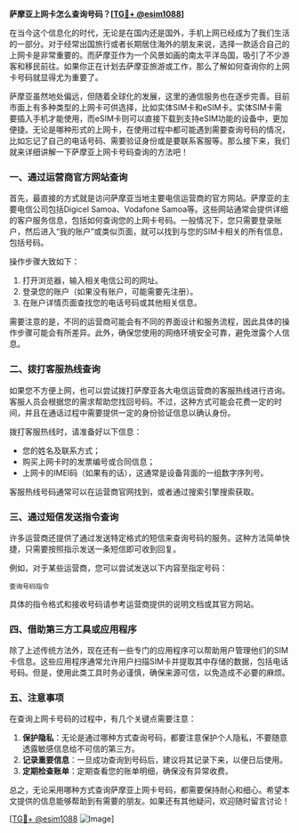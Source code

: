 **萨摩亚上网卡怎么查询号码？[[TG💪+ @esim1088](https://t.me/s/esim1088)]**

在当今这个信息化的时代，无论是在国内还是国外，手机上网已经成为了我们生活的一部分。对于经常出国旅行或者长期居住海外的朋友来说，选择一款适合自己的上网卡是非常重要的。而萨摩亚作为一个风景如画的南太平洋岛国，吸引了不少游客和移民前往。如果你正在计划去萨摩亚旅游或工作，那么了解如何查询你的上网卡号码就显得尤为重要了。

萨摩亚虽然地处偏远，但随着全球化的发展，这里的通信服务也在逐步完善。目前市面上有多种类型的上网卡可供选择，比如实体SIM卡和eSIM卡。实体SIM卡需要插入手机才能使用，而eSIM卡则可以直接下载到支持eSIM功能的设备中，更加便捷。无论是哪种形式的上网卡，在使用过程中都可能遇到需要查询号码的情况，比如忘记了自己的电话号码、需要验证身份或是要联系客服等。那么接下来，我们就来详细讲解一下萨摩亚上网卡号码查询的方法吧！

### 一、通过运营商官方网站查询

首先，最直接的方式就是访问萨摩亚当地主要电信运营商的官方网站。萨摩亚的主要电信公司包括Digicel Samoa、Vodafone Samoa等。这些网站通常会提供详细的客户服务信息，包括如何查询您的上网卡号码。一般情况下，您只需要登录账户，然后进入“我的账户”或类似页面，就可以找到与您的SIM卡相关的所有信息，包括号码。

操作步骤大致如下：
1. 打开浏览器，输入相关电信公司的网址。
2. 登录您的账户（如果没有账户，可能需要先注册）。
3. 在账户详情页面查找您的电话号码或其他相关信息。

需要注意的是，不同的运营商可能会有不同的界面设计和服务流程，因此具体的操作步骤可能会有所差异。此外，确保您使用的网络环境安全可靠，避免泄露个人信息。

### 二、拨打客服热线查询

如果您不方便上网，也可以尝试拨打萨摩亚各大电信运营商的客服热线进行咨询。客服人员会根据您的需求帮助您找回号码。不过，这种方式可能会花费一定的时间，并且在通话过程中需要提供一定的身份验证信息以确认身份。

拨打客服热线时，请准备好以下信息：
- 您的姓名及联系方式；
- 购买上网卡时的发票编号或合同信息；
- 上网卡的IMEI码（如果有的话），这通常是设备背面的一组数字序列号。

客服热线号码通常可以在运营商官网找到，或者通过搜索引擎搜索获取。

### 三、通过短信发送指令查询

许多运营商还提供了通过发送特定格式的短信来查询号码的服务。这种方法简单快捷，只需要按照指示发送一条短信即可收到回复。

例如，对于某些运营商，您可以尝试发送以下内容至指定号码：
```
查询号码指令
```
具体的指令格式和接收号码请参考运营商提供的说明文档或其官方网站。

### 四、借助第三方工具或应用程序

除了上述传统方法外，现在还有一些专门的应用程序可以帮助用户管理他们的SIM卡信息。这些应用程序通常允许用户扫描SIM卡并提取其中存储的数据，包括电话号码。但是，使用此类工具时务必谨慎，确保来源可信，以免造成不必要的麻烦。

### 五、注意事项

在查询上网卡号码的过程中，有几个关键点需要注意：
1. **保护隐私**：无论是通过哪种方式查询号码，都要注意保护个人隐私，不要随意透露敏感信息给不可信的第三方。
2. **记录重要信息**：一旦成功查询到号码后，建议将其记录下来，以便日后使用。
3. **定期检查账单**：定期查看您的账单明细，确保没有异常收费。

总之，无论采用哪种方式查询萨摩亚上网卡号码，都需要保持耐心和细心。希望本文提供的信息能够帮助到有需要的朋友。如果还有其他疑问，欢迎随时留言讨论！

[[TG💪+ @esim1088](https://t.me/s/esim1088) ![Image](https://i.postimg.cc/4NQfJmqS/Snipaste-2025-05-13-00-14-12.png)]